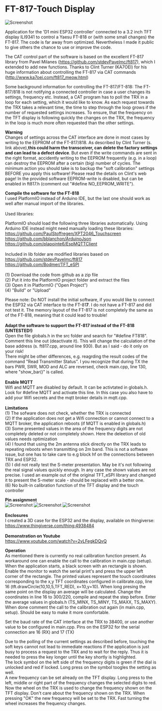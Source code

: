# FT-817-Touch Display
![Screenshot](display.png)

Application for the 'D1 mini ESP32 controller' connected to a 3.2 inch TFT display ILI9341 to control a Yaesu FT-818 or (with some small changes) the FT-817. The code is far away from optimized. Nevertheless I made it public to give others the chance to use or improve the code.

The CAT control part of the software is based on the excellent FT-817 library from Pavel Milanes (https://github.com/stdevPavelmc/ft817), which I extended to add new functions.
Thanks to Clint Turner (KA7OEI) for his huge information about controlling the FT-817 via CAT commands (http://www.ka7oei.com/ft817_meow.html)

Some background information for controlling the FT-817/FT-818:
The FT-817/818 is not notifying a connected controller in case a user changes its settings, frequency etc. Instead, a CAT program has to poll the TRX in a loop for each setting, which it would like to know. As each request towards the TRX takes a relevant time, the time to step through the loop grows if the number of requested settings increases. To ensure, that the frequency on the TFT display is following quickly the changes on the TRX, the frequency in the loop is much more often requested than the other settings.

<b>Warning</b><br>
Changes of settings across the CAT interface are done in most cases by writing to the EEPROM of the FT-817/818. As described by Clint Turner (s. link above),<b>this could harm the transceiver, can delete the factory settings and can lead to a defect device</b>. But even if the write commands are sent in the right format, accidently writing to the EEPROM frequently (e.g. in a loop) can destroy the EEPROM after a certain (big) number of cycles. The minimum action you should take is to backup the "soft calibration" settings BEFORE you apply this software! Please read the details on Clint's web page! In the provided software EEPROM-write is disabled, but can be enabled in ft817.h (comment out "#define NO_EEPROM_WRITE").<br>

<b>Compile the software for the FT-818</b><br>
I used PlatformIO instead of Arduino IDE, but the last one should work as well after manual import of the libraries.<br><br>
Used libraries:<br>

PlatformIO should load the following three libraries automatically. Using Arduino IDE instead might need manually loading these libraries:
https://github.com/PaulStoffregen/XPT2046_Touchscreen<br>
https://github.com/bblanchon/ArduinoJson<br>
https://github.com/plapointe6/EspMQTTClient<br>
<br>
Included in lib folder are modified libraries based on<br>
https://github.com/stdevPavelmc/ft817<br>
https://github.com/Bodmer/TFT_eSPI<br>
<br>
(1) Download the code from github as a zip file<br>
(2) Put it into the PlatformIO project folder and extract the files<br>
(3) Open it in PlatformIO ("Open Project")<br>
(4) "Build" or "Upload"<br>

Please note: Do NOT install the initial software, if you would like to connect the ESP32 via CAT interface to the FT-81<b>7</b>. I do not have a FT-817 and did not test it. The memory layout of the FT-817 is not completely the same as of the FT-818, meaning that it could lead to trouble!<br><br>
<b>Adapt the software to support the FT-817 instead of the FT-818 (UNTESTED!)</b><br>
Open the file globals.h in the src folder and search for "#define FT818". Comment this line out (deactivate it). This will change the calculation of the base address (s. ft817.cpp, around line 930). But as I said - do it only on your risk!<br>
There might be other differences, e.g. reagrding the result codes of the command "Read Transmitter Status". I you recognize that during TX the bars PWR, SWR, MOD and ALC are reversed, check main.cpp, line 130, where "show_bar()" is called.<br><br>
<b>Enable MQTT</b><br>
Wifi and MQTT are disabled by default. It can be activtated in globals.h. Look for #define MQTT and activate this line. In this case you also have to add your Wifi secrets and the mqtt broker details in mqtt.cpp.
<br><br>
<b>Limitations</b><br>
(1) The sofware does not check, whether the TRX is connected<br>
(2) If the application does not get a Wifi connection or cannot connect to a MQTT broker, the application reboots (if MQTT is enabled in globals.h)<br>
(3) Some presented values in the area of the frequency digits are not completely deleted or not completely shown. Here the deleetion of old values needs optimization<br>
(4) I found that using the 2m antenna stick directly on the TRX leads to repeating reboots when transmitting on 2m band. This is not a software issue, but one has to take care to e.g block hf on the connections between TRX and ESP32.<br>
(5) I did not really test the S-meter presentation. May be it's not following the real signal values quickly enough. In any case the shown values are not precise. I used an example out of the original TFT_eSPI library and changed it to present the S-meter scale - should be replaced with a better one.<br>
(6) No built-in calibration function of the TFT display and the touch controller<br>

<b>Pin assignment</b><br>
![Screenshot](pins.png)
![Screenshot](cabeling1.jpg)
![Screenshot](cabeling2.jpg)
<br><br>
<b>Enclosures</b><br>
I created a 3D case for the ESP32 and the display, available on thingiverse: https://www.thingiverse.com/thing:4938484
<br><br>
<b>Demonstration on Youtube</b><br>
https://www.youtube.com/watch?v=2vLFegkDQvQ

<b>Operation</b><br>
As mentioned there is currently no real calibration function present. As workaround one can enable the call to the calibration in main.cpp (setup). When the application starts, a black screen with an rectangle is shown. Enable the monitor to watch the serial print's and press the upper left corner of the rectangle. The printed values represent the touch coordinates corresponding to the x,y TFT coordinates configured in calibrate.cpp, line 16 (tft.drawCircle(10,10,5,TFT_RED), x=10,y=10). When long presing the same point on the display an average will be calculated. Change the coordinates in line 16 to 300/220, compile and repeat the step before. Enter the average values in globals.h (TS_MINX, TS_MINY, TS_MAXX, TS_MAXY). When done comment the call to the calibration out again (in main.cpp, setup). Should be easy to make it more comfortable.<br>

Set the baud rate of the CAT interface at the TRX to 38400, or use another value to be configured in main.cpp. Pins on the ESP32 for the serial connection are 16 (RX) and 17 (TX)<br>

Due to the polling of the current settings as described before, touching the soft keys cannot not lead to immediate reactions if the application is just busy to process a request to the TRX and to wait for the reply. Thus it is needed to press the key longer until the key shortly is highlighted.<br>
The lock symbol on the left side of the frequency digits is green if the dial is unlocked and red if locked. Long press on the symbol toogles the setting as well.<br>
A new frequency can be set already on the TFT display. Long press to the left, middle or right part of the frequency changes the selected digits to red. Now the wheel on the TRX is used to change the frequency shown on the TFT display. Don't care about the frequency shown on the TRX. When pressing "OK" the new frequency will be set to the TRX. Fast turning the wheel increases the frequency changes.


<br><br>


